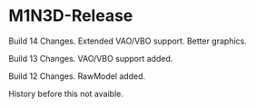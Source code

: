 # M1N3D-Release

Build 14 Changes.
Extended VAO/VBO support.
Better graphics.

Build 13 Changes.
VAO/VBO support added.

Build 12 Changes.
RawModel added.

History before this not avaible.
